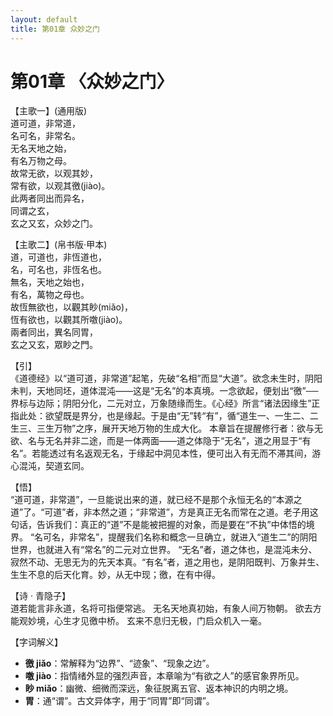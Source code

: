```yaml
---
layout: default
title: 第01章 众妙之门
---
```


# 第01章 〈众妙之门〉

【主歌一】(通用版)  
道可道，非常道，  
名可名，非常名。  
无名天地之始，  
有名万物之母。  
故常无欲，以观其妙，  
常有欲，以观其徼(jiào)。  
此两者同出而异名，  
同谓之玄，  
玄之又玄，众妙之门。  

【主歌二】(帛书版·甲本)  
道，可道也，非恆道也，  
名，可名也，非恆名也。  
無名，天地之始也，  
有名，萬物之母也。  
故恆無欲也，以觀其眇(miǎo)，  
恆有欲也，以觀其所噭(jiào)。  
兩者同出，異名同胃，  
玄之又玄，眾眇之門。  

【引】  
《道德经》以“道可道，非常道”起笔，先破“名相”而显“大道”。欲念未生时，阴阳未判，天地同坯，道体混沌——这是“无名”的本真境。一念欲起，便划出“徼”──界标与边际；阴阳分化，二元对立，万象随缘而生。《心经》所言“诸法因缘生”正指此处：欲望既是界分，也是缘起。于是由“无”转“有”，循“道生一、一生二、二生三、三生万物”之序，展开天地万物的生成大化。
本章旨在提醒修行者：欲与无欲、名与无名并非二途，而是一体两面——道之体隐于“无名”，道之用显于“有名”。若能透过有名返观无名，于缘起中洞见本性，便可出入有无而不滞其间，游心混沌，契道玄同。

【悟】  
“道可道，非常道”，一旦能说出来的道，就已经不是那个永恒无名的“本源之道”了。“可道”者，非本然之道；“非常道”，方是真正无名而常在之道。老子用这句话，告诉我们：真正的“道”不是能被把握的对象，而是要在“不执”中体悟的境界。
“名可名，非常名”，提醒我们名称和概念一旦确立，就进入“道生二”的阴阳世界，也就进入有“常名”的二元对立世界。
“无名”者，道之体也，是混沌未分、寂然不动、无思无为的先天本真。“有名”者，道之用也，是阴阳既判、万象并生、生生不息的后天化育。妙，从无中现；徼，在有中得。

【诗 · 青隐子】  
道若能言非永道，名将可指便常逃。
无名天地真初始，有象人间万物朝。
欲去方能观妙境，心生才见徼中桥。
玄来不息归无极，门启众机入一毫。

【字词解义】

- **徼 jiǎo**：常解释为“边界”、“迹象”、“现象之边”。
- **噭 jiào**：指情绪外显的强烈声音，本章喻为“有欲之人”的感官象界所见。
- **眇 miǎo**：幽微、细微而深远，象征脱离五官、返本神识的内明之境。
- **胃**：通“谓”。古文异体字，用于“同胃”即“同谓”。
